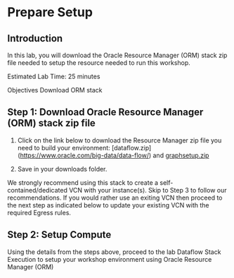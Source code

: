 # Prepare Setup

## Introduction  ##
In this lab, you will download the Oracle Resource Manager (ORM) stack zip file needed to setup the resource needed to run this workshop.

Estimated Lab Time: 25 minutes


Objectives
Download ORM stack

## **Step 1:** Download Oracle Resource Manager (ORM) stack zip file

1. Click on the link below to download the Resource Manager zip file you need to build your environment: [dataflow.zip] (https://www.oracle.com/big-data/data-flow/) and [graphsetup.zip](https://www.oracle.com/big-data/data-flow/)


2. Save in your downloads folder.

We strongly recommend using this stack to create a self-contained/dedicated VCN with your instance(s). Skip to Step 3 to follow our recommendations. If you would rather use an exiting VCN then proceed to the next step as indicated below to update your existing VCN with the required Egress rules.

## **Step 2:**  Setup Compute

Using the details from the  steps above, proceed to the lab Dataflow Stack Execution to setup your workshop environment using Oracle Resource Manager (ORM)
